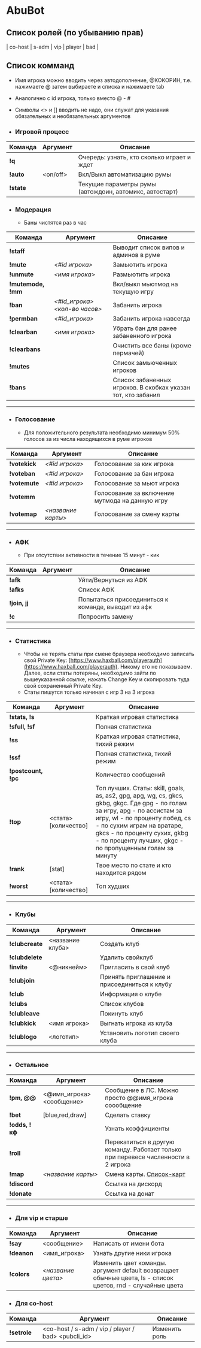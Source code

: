 # AbuBot

## Список ролей (по убыванию прав)
| co-host       | s-adm      | vip | player | bad | 

## Список комманд
 * Имя игрока можно вводить через автодополнение, @КОКОРИН, т.е. нажимаете @ затем выбираете и списка и нажимаете tab
 * Аналогично с id игрока, только вместо @ - #
 * Символы <> и [] вводить не надо, они служат для указания обязательных и необязательных аргументов
 
* ###  Игровой процесс

| Команда       | Аргумент      | Описание |
| ------------- | ------------- |----------|
| **!q**  |   | Очередь: узнать, кто сколько играет и ждет |
| **!auto**   | <on/off>  | Вкл/Выкл автоматизацию румы     |
| **!state**  | | Текущие параметры румы (автождоин, автомикс, автостарт) |
 
* ###  Модерация
  * Баны чистятся раз в час

| Команда       | Аргумент      | Описание |
| ------------- | ------------- |----------|
| **!staff**  |   | Выводит список випов и админов в руме         |
| **!mute**  | _<#id игрока>_  | Замьютить игрока                 |
| **!unmute**  | _<имя игрока>_  | Размьютить игрока              |
| **!mutemode, !mm**  |   | Вкл/выкл мьютмод на текущую игру      |
| **!ban**  | _<#id_игрока> <кол-во часов>_  | Забанить игрока    |
| **!permban**  | _<#id_игрока>_  | Забанить игрока навсегда      |
| **!clearban**  | _<имя игрока>_  | Убрать бан для ранее забаненного игрока |
| **!clearbans**  |   | Очистить все баны (кроме пермачей)        |
| **!mutes**  |   | Список замьюченных игроков         |
| **!bans**  |   | Список забаненных игроков. В скобках указан тот, кто забанил |

***

* ###  Голосование
  * Для положительного результата необходимо минимум 50% голосов за из числа находящихся в руме игроков

| Команда       | Аргумент      | Описание |
| ------------- | ------------- |----------|
| **!votekick**  | _<#id игрока>_  | Голосование за кик игрока         |
| **!voteban**  | _<#id игрока>_  | Голосование за бан игрока         |
| **!votemute**  | _<#id игрока>_  | Голосование за мьют игрока         |
| **!votemm**  |   | Голосование за включение мутмода на данную игру         |
| **!votemap**  | _<название карты>_  | Голосование за смену карты         |

***

* ###  АФК
  * При отсутствии активности в течение 15 минут - кик

| Команда       | Аргумент      | Описание |
| ------------- | ------------- |----------|
| **!afk**  |  | Уйти/Вернуться из АФК |
| **!afks**  |  | Список АФК |
| **!join, jj**  |   | Попытаться присоединиться к команде, выводит из афк |
| **!c**  |   | Попросить замену  |

***

* ###  Статистика
  * Чтобы не терять статы при смене браузера необходимо записать свой Private Key: [https://www.haxball.com/playerauth](https://www.haxball.com/playerauth). Никому его не показываем. Далее, если статы потеряны, необходимо зайти по вышеуказанной ссылке, нажать Change Key и скопировать туда свой сохраненный Private Key.
  * Статы пишутся только начиная с игр 3 на 3 игрока

| Команда       | Аргумент      | Описание |
| ------------- | ------------- |----------|
| **!stats, !s**  |   | Краткая игровая статистика  |
| **!sfull, !sf**  |   | Полная статистика |
| **!ss**  |  | Краткая игровая статистика, тихий режим  |
| **!ssf**  |  | Полная статистика, тихий режим  |
| **!postcount, !pc**  |   | Количество сообщений        |
| **!top**  | <стата> [количество] | Топ лучших. Статы: skill, goals, as, as2, gpg, apg, wg, cs, gkcs, gkbg, gkgc. Где gpg - по голам за игру, apg - по ассистам за игру, wl - по проценту побед, cs - по сухим играм на вратаре, gkcs - по проценту сухих, gkbg - по проценту лучших, gkgc - по пропущенным голам за минуту  |
| **!rank**  | [stat]  | Твое место по стате и кто находится рядом  |
| **!worst**  | <стата> [количество] | Топ худших |

***

* ###  Клубы
| Команда       | Аргумент      | Описание |
| ------------- | ------------- |----------|
| **!clubcreate**  | <название клуба> | Создать клуб  |
| **!clubdelete**  |                  | Удалить свойклуб  |
| **!invite**      | <@никнейм>       | Пригласить в свой клуб |
| **!clubjoin**    |                  | Принять приглашение и присоединиться к клубу |
| **!club**        |                  | Информация о клубе |
| **!clubs**       |                  | Список клубов |
| **!clubleave**   |                  | Покинуть клуб |
| **!clubkick**    | <имя игрока>     | Выгнать игрока из клуба |
| **!clublogo**    | <логотип>        | Установить логотип своего клуба |


***

* ###  Остальное
| Команда       | Аргумент      | Описание |
| ------------- | ------------- |----------|
| **!pm, @@**  | <@имя_игрока> <сообщение> | Сообщение в ЛС. Можно просто @@имя_игрока соообщение  |
| **!bet**  | [blue,red,draw]  | Сделать ставку       |
| **!odds, !кф**  |  | Узнать коэффициенты       |
| **!roll**  |   | Перекатиться в другую команду. Работает только при перевесе численности в 2 игрока       |
| **!map**  | _<название карты>_  | Смена карты. [Список-карт](https://github.com/syrnique/AbuBot/wiki/Список-карт)         |
| **!discord**  |   | Ссылка на дискорд         |
| **!donate**  |   | Ссылка на донат         |

***

* ###  Для vip и старше
| Команда       | Аргумент      | Описание |
| ------------- | ------------- |----------|
| **!say**  | <сообщение>  | Написать от имени бота      |
| **!deanon**  | <имя_игрока> | Узнать другие ники игрока       |
| **!colors**  | _<название цвета>_  | Изменить цвет команды. аргумент default возвращает обычные цвета, ls - список цветов, rnd - случайные цвета        |

* ###  Для co-host
| Команда       | Аргумент      | Описание |
| ------------- | ------------- |----------|
| **!setrole**  | <co-host / s-adm / vip / player / bad> <pubcli_id> | Изменить роль      |
